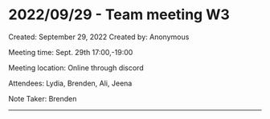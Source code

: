 # 2022/09/29 - Team meeting W3

Created: September 29, 2022
Created by: Anonymous

Meeting time: Sept. 29th 17:00,-19:00

Meeting location: Online through discord

Attendees: Lydia, Brenden, Ali, Jeena

Note Taker: Brenden

---
